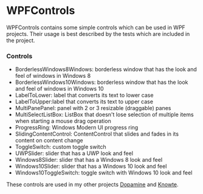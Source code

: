 # WPFControls
WPFControls contains some simple controls which can be used in WPF projects.
Their usage is best described by the tests which are included in the project.

### Controls ###

- BorderlessWindows8Windows: borderless window that has the look and feel of windows in Windows 8
- BorderlessWindows10Windows: borderless window that has the look and feel of windows in Windows 10
- LabelToLower: label that converts its text to lower case
- LabelToUpper:label that converts its text to upper case
- MultiPanePanel: panel with 2 or 3 resizable (draggable) panes
- MultiSelectListBox: ListBox that doesn't lose selection of multiple items when starting a mouse drag operation
- ProgressRing: Windows Modern UI progress ring
- SlidingContentControl: ContentControl that slides and fades in its content on content change
- ToggleSwitch: custom toggle switch
- UWPSlider: slider that has a UWP look and feel
- Windows8Slider:  slider that has a Windows 8 look and feel
- Windows10Slider: slider that has a Windows 10 look and feel
- Windows10ToggleSwitch: toggle switch with Windows 10 look and feel

These controls are used in my other projects [Dopamine](https://github.com/digimezzo/Dopamine) and [Knowte](https://github.com/digimezzo/Knowte).
